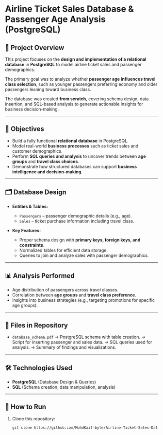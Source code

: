 # Airline Ticket Sales Database & Passenger Age Analysis (PostgreSQL)

## 📌 Project Overview
This project focuses on the **design and implementation of a relational database** in **PostgreSQL** to model airline ticket sales and passenger demographics.  

The primary goal was to analyze whether **passenger age influences travel class selection**, such as younger passengers preferring economy and older passengers leaning toward business class.  

The database was created **from scratch**, covering schema design, data insertion, and SQL-based analysis to generate actionable insights for business decision-making.

---

## 🎯 Objectives
- Build a fully functional **relational database** in PostgreSQL.
- Model real-world **business processes** such as ticket sales and customer demographics.
- Perform **SQL queries and analysis** to uncover trends between **age groups** and **travel class choices**.
- Demonstrate how structured databases can support **business intelligence and decision-making**.

---

## 🗂️ Database Design
- **Entities & Tables:**
  - `Passengers` – passenger demographic details (e.g., age).
  - `Sales` – ticket purchase information including travel class.  

- **Key Features:**
  - Proper schema design with **primary keys, foreign keys, and constraints**.
  - Normalized tables for efficient data storage.
  - Queries to join and analyze sales with passenger demographics.

---

## 📊 Analysis Performed
- Age distribution of passengers across travel classes.
- Correlation between **age groups** and **travel class preference**.
- Insights into business strategies (e.g., targeting promotions for specific age groups).

---

## 📂 Files in Repository
- `database_schema.pdf`
 → PostgreSQL schema with table creation.
 → Script for inserting passenger and sales data.
 → SQL queries used for analysis.
 → Summary of findings and visualizations.

---

## 🛠️ Technologies Used
- **PostgreSQL** (Database Design & Queries)  
- **SQL** (Schema creation, data manipulation, analysis)  

---

## 🚀 How to Run
1. Clone this repository:
   ```bash
   git clone https://github.com/MohdKaif-byte/Airline-Ticket-Sales-Database.git
